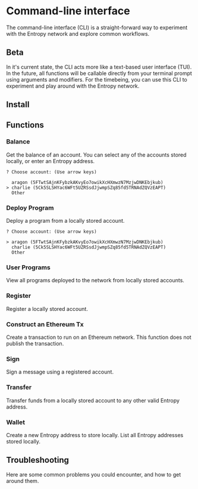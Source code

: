 # Command-line interface

The command-line interface (CLI) is a straight-forward way to experiment with the Entropy network and explore common workflows. 

## Beta

In it's current state, the CLI acts more like a text-based user interface (TUI). In the future, all functions will be callable directly from your terminal prompt using arguments and modifiers. For the timebeing, you can use this CLI to experiment and play around with the Entropy network.

## Install

## Functions

### Balance

Get the balance of an account. You can select any of the accounts stored locally, or enter an Entropy address.

```plaintext
? Choose account: (Use arrow keys)

  aragon (5FTwtSAjnKFybzkAKvyEo7owikXcHXmwzN7MzjwDNKEbjkub)
> charlie (5Ck5SLSHYac6WFt5UZRSsdJjwmpSZq85fd5TRNAdZQVzEAPT)
  Other
```

### Deploy Program

Deploy a program from a locally stored account.

```plaintext
? Choose account: (Use arrow keys)

> aragon (5FTwtSAjnKFybzkAKvyEo7owikXcHXmwzN7MzjwDNKEbjkub)
  charlie (5Ck5SLSHYac6WFt5UZRSsdJjwmpSZq85fd5TRNAdZQVzEAPT)
  Other
```

### User Programs

View all programs deployed to the network from locally stored accounts.

### Register

Register a locally stored account.

### Construct an Ethereum Tx

Create a transaction to run on an Ethereum network. This function does not publish the transaction.

### Sign

Sign a message using a registered account.

### Transfer

Transfer funds from a locally stored account to any other valid Entropy address.

### Wallet

Create a new Entropy address to store locally. List all Entropy addresses stored locally.

## Troubleshooting

Here are some common problems you could encounter, and how to get around them.

